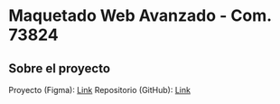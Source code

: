 # Maquetado Web Avanzado - Com. 73824

## Sobre el proyecto

Proyecto (Figma): [Link](<https://www.figma.com/file/2sz26bmHKU1LtJFVtV6alZ/Landing-Page-Collection-(Community)?type=design&node-id=2-4&mode=design&t=IFXjdoieVe3UMH49-0>)
Repositorio (GitHub): [Link]()
